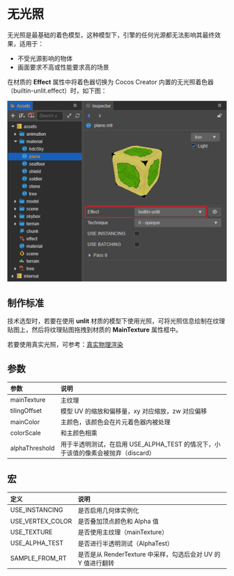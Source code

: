 # 无光照

无光照是最基础的着色模型，这种模型下，引擎的任何光源都无法影响其最终效果，适用于：

- 不受光源影响的物体
- 画面要求不高或性能要求高的场景

在材质的 **Effect** 属性中将着色器切换为 Cocos Creator 内置的无光照着色器（builtin-unlit.effect）时，如下图：

![unlit](img/unlit-shademode.png)

## 制作标准

技术选型时，若要在使用 **unlit** 材质的模型下使用光照，可将光照信息绘制在纹理贴图上，然后将纹理贴图拖拽到材质的 **MainTexture** 属性框中。

若要使用真实光照，可参考：[真实物理渲染](effect-builtin-pbr.md)

## 参数

| 参数 | 说明 |
| :--- | :--- |
| mainTexture    | 主纹理|
| tilingOffset   | 模型 UV 的缩放和偏移量，xy 对应缩放，zw 对应偏移|
| mainColor      | 主颜色，该颜色会在片元着色器内被处理 |
| colorScale     | 和主颜色相乘 |
| alphaThreshold | 用于半透明测试，在启用 USE_ALPHA_TEST 的情况下，小于该值的像素会被抛弃（discard）|

## 宏

| 定义| 说明 |
| :--- | :---- |
| USE_INSTANCING | 是否启用几何体实例化 |
| USE_VERTEX_COLOR | 是否叠加顶点颜色和 Alpha 值 |
| USE_TEXTURE      | 是否使用主纹理（mainTexture） |
| USE_ALPHA_TEST   | 是否进行半透明测试（AlphaTest）|
| SAMPLE_FROM_RT   | 是否是从 RenderTexture 中采样，勾选后会对 UV 的 Y 值进行翻转 |
